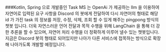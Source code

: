 ###Kotlin, Spring 으로 개발중인 Task MS 는 OpenAi 가 제공하는 llm 을 이용하여 자연어로 입력된 요구 사항을 Discord 의 봇에게 전달하여 다시 자연어의 형태로 해당 id 가 가진 task 의 정보를 저장, 수정, 삭제, 조회 할 수 있게 해주는 pingpong 방식의 챗봇 입니다. 
더욱 자연스러운 언어 전달과 목적 수행을 위해 LangChain 을 통해 더 강한 추론을 할 수 있으며, 자연어 처리 수행을 더 정확하게 이루어 낼수 있는 챗봇입니다. 
지금은 Discord 봇의 형태로 되어있지만 나아가 다른 서비스에 접목하는 방식으로 확장해 나아가도록 개발할 예정입니다.
